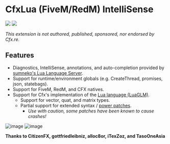 # CfxLua (FiveM/RedM) IntelliSense

![](https://img.shields.io/visual-studio-marketplace/d/overextended.cfxlua-vscode) ![](https://img.shields.io/visual-studio-marketplace/i/overextended.cfxlua-vscode)

_This extension is not authored, published, sponsored, nor endorsed by Cfx.re._

## Features

- Diagnostics, IntelliSense, annotations, and auto-completion provided by [sumneko's Lua Language Server](https://marketplace.visualstudio.com/items?itemName=sumneko.lua).
- Support for runtime/environment globals (e.g. CreateThread, promises, json, statebags).
- Support for FiveM, RedM, and CFX natives.
- Support for Cfx's implementation of the [Lua language (LuaGLM)](https://github.com/citizenfx/lua/tree/luaglm-dev/cfx).
  - Support for vector, quat, and matrix types.
  - Partial support for extended syntax / [power patches](https://github.com/citizenfx/lua/blob/luaglm-dev/cfx/README.md#power-patches).
    - _Use with caution, some patches have been known to cause crashes!_

![image](https://github.com/overextended/cfxlua-vscode/assets/65407488/6f609fa2-ca19-4705-adf5-80635d539cbd)
![image](https://github.com/overextended/cfxlua-vscode/assets/65407488/b837c0a8-01b0-4e3d-95f9-f925cb1320bf)

**Thanks to CitizenFX, gottfriedleibniz, alloc8or, iTexZoz, and TasoOneAsia**
